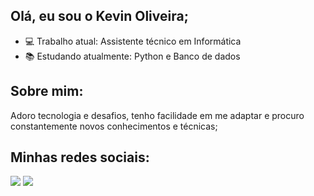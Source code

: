 ## Olá, eu sou o Kevin Oliveira; 
- 💻 Trabalho atual: Assistente técnico em Informática
- 📚 Estudando atualmente: Python e Banco de dados

## Sobre mim:
  Adoro tecnologia e desafios, tenho facilidade em me adaptar e procuro constantemente novos conhecimentos e técnicas;
  
  
## Minhas redes sociais:
  <a href="https://www.linkedin.com/in/kevin-oliveira-9539b3258" target="_blank"><img src="https://img.shields.io/badge/-LinkedIn-%230077B5?style=for-the-badge&logo=linkedin&logoColor=white" target="_blank"></a> 
  <a href="https://instagram.com/oliveir4_kvn" target="_blank"><img src="https://img.shields.io/badge/-Instagram-%23E4405F?style=for-the-badge&logo=instagram&logoColor=white" target="_blank"></a>
